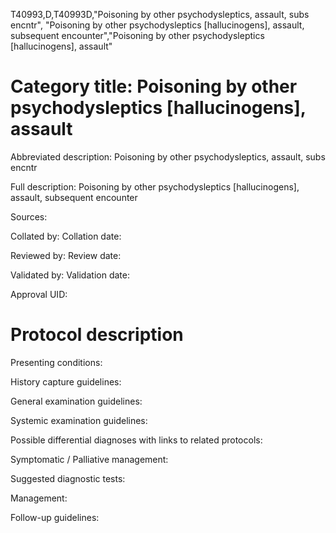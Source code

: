 T40993,D,T40993D,"Poisoning by other psychodysleptics, assault, subs encntr", "Poisoning by other psychodysleptics [hallucinogens], assault, subsequent encounter","Poisoning by other psychodysleptics [hallucinogens], assault"
# Category title: Poisoning by other psychodysleptics [hallucinogens], assault

Abbreviated description: Poisoning by other psychodysleptics, assault, subs encntr

Full description: Poisoning by other psychodysleptics [hallucinogens], assault, subsequent encounter

Sources:

Collated by:
Collation date:

Reviewed by:
Review date:

Validated by:
Validation date:

Approval UID:

# Protocol description

Presenting conditions:

History capture guidelines:

General examination guidelines:

Systemic examination guidelines:

Possible differential diagnoses with links to related protocols:

Symptomatic / Palliative management:

Suggested diagnostic tests:

Management:

Follow-up guidelines:
